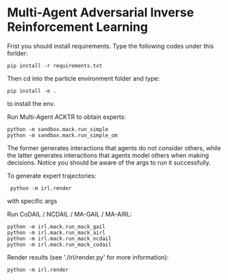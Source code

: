 # Multi-Agent Adversarial Inverse Reinforcement Learning

Frist you should install requirements.
Type the following codes under this forlder:
```
pip install -r requirements.txt
```
Then cd into the particle environment folder and type:
```
pip install -e .
```
to install the env.

Run Multi-Agent ACKTR to obtain experts:
```
python -m sandbox.mack.run_simple
python -m sandbox.mack.run_simple_om
```
The former generates interactions that agents do not consider others, while the latter generates interactions that agents model others when making decisions. Notice you should be aware of the args to run it successfully.

To generate expert trajectories:
```
 python -m irl.render
```
with specific args

Run CoDAIL / NCDAIL / MA-GAIL / MA-AIRL:

```
python -m irl.mack.run_mack_gail
python -m irl.mack.run_mack_airl
python -m irl.mack.run_mack_ncdail
python -m irl.mack.run_mack_codail
```

Render results (see './irl/render.py' for more information):

```
python -m irl.render
```
